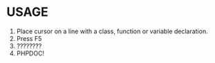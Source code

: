 USAGE
=====

1. Place cursor on a line with a class, function or variable declaration.
2. Press F5
3. ????????
4. PHPDOC!

